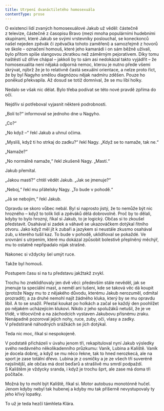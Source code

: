 ```yaml
---
title: Utrpení dvanáctiletého homosexuála
contentType: prose
---
```


O existenci lidí zvaných homosexuálové Jakub už věděl: částečně z televize, částečně z časopisu Bravo (mezi mnoha populárními hudebními skupinami, které Jakub se svými vrstevníky poslouchal, se koneckonců našel nejeden zpěvák či zpěvačka tohoto zaměření) a samozřejmě z hovorů ve škole – označení homouš, které jeho kamarádi i on sám běžně užívali, bylo přitom spíše slangovou zkratkou než záměrným pejorativem. Díky tomu naštěstí už dříve chápal – jakkoli by to sám asi nedokázal takto vyjádřit – že homosexualita není nějaká odporná nemoc, kterou je nutno přede všemi skrývat, nýbrž že je to relativně častá sexuální orientace, a nelze proto říct, že by byl Nagyho smělou diagnózou nějak nadmíru zděšen. Pouze ho poněkud překvapila. Až dosud se totiž domníval, že se mu líbí holky.

  

Nedalo se však nic dělat. Bylo třeba podívat se této nové pravdě zpříma do očí.

Nejdřív si potřeboval vyjasnit některé podrobnosti.

„Bolí to?“ informoval se jednoho dne u Nagyho.

„Co?“

„No když –“ řekl Jakub a uhnul očima.

„Myslíš, když ti ho strkaj do zadku?“ řekl Nagy. „Když se to namaže, tak ne.“

„Namaže?“

„No normálně namaže,“ řekl zkušeně Nagy. „Mastí.“

Jakub přemítal.

„Jakou mastí?“ chtěl vědět Jakub. „Jak se jmenuje?“

„Neboj,“ řekl mu přátelsky Nagy. „To bude v pohodě.“

„Já se nebojim,“ řekl Jakub.

Opravdu se skoro vůbec nebál. Byl si naprosto jistý, že to nemůže být nic hrozného – když to tolik lidí a zpěváků dělá dobrovolně. Proč by to dělali, kdyby to bylo hrozný, říkal si Jakub, to je logický. Občas si to zkoušel představit. Osahával si zadek a váhavě se ukazováčkem dotýkal řitního otvoru. Jako když měl jít k zubaři a jazykem si neustále zkusmo osahával zub, u kterého tušil kaz. To bude v pohodě, uklidňoval se pokaždé. Ve srovnání s utrpením, které mu dokázal způsobit bolestivě přeplněný měchýř, mu to ostatně nepřipadalo nijak strašné.

Nakonec si vždycky šel umýt ruce.

Takže byl homouš.

Postupem času si na tu představu jakžtakž zvykl.

Trochu ho zneklidňovaly jen dvě věci: především stále nevěděl, jak se jmenuje ta speciální mast, a neměl ani tušení, kde se taková věc dá koupit (protože Nagy mu to z nějakého důvodu, kterému Jakub nerozuměl, odmítal prozradit); a za druhé nemohl najít žádného kluka, který by se mu opravdu líbil. A to se snažil. Přestal koukat po holkách a začal se každý den poohlížet po nějakém ucházejícím klukovi. Nikdo z jeho spolužáků netušil, že je ve třídě, v tělocvičně a na záchodcích vystaven Jakubovu přísnému zraku. Nenápadně pozoroval jejich nohy, ruce, zuby, oči, vlasy a zadky. V předstíraně náhodných srážkách se jich dotýkal.

Teda nic moc, říkal si nespokojeně.

V podstatě přicházeli v úvahu jenom tři, rekapituloval nyní Jakub výsledky svého nedávného několikadenního průzkumu: Vaník, Lubina a Kaliště. Vaník je docela dobrej, a když se mu něco řekne, tak to hned nerozkecá, ale na sport je zase totální dřevo. Lubina je z osmičky a je ze všech tří suveréně nejsilnější, ale občas má dost beďarů a strašlivě mu smrdí podpaždí. S Kalištěm je vždycky sranda, i když je trochu šprt, ale zase má doma tři počítače.

Možná by to mohl být Kaliště, říkal si. Motor autobusu monotónně hučel. Jenom kdyby nebyl tak hubenej a kdyby mu tak příšerně nevystupovaly ty jeho křivý lopatky.

To už je teda hezčí támhleta Klára.
